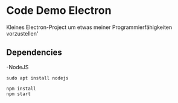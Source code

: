 # Code Demo Electron
Kleines Electron-Project um etwas meiner Programmierfähigkeiten vorzustellen'

## Dependencies
-NodeJS
```
sudo apt install nodejs 
```
```
npm install
npm start
```

